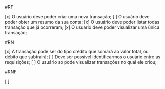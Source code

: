 #RF 

[x] O usuário deve poder criar uma nova transação;
[ ] O usuário deve poder obter um resumo da sua conta;
[x] O usuário deve poder listar todas transação que já ocorreram;
[x] O usuário deve poder visualizar uma única transação;

#RN 

[x] A transação pode ser do tipo crédito que somará ao valor total, ou débito que subtrairá;
[ ] Deve ser possível identificarmos o usuário entre as requisições;
[ ] O usuário so pode visualizar transações no qual ele criou;

#RNF

[ ]